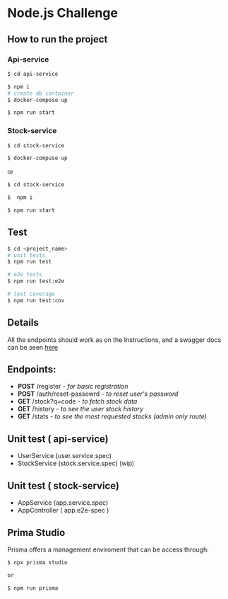 # Node.js Challenge

## How to run the project

### Api-service

```bash
$ cd api-service

$ npm i
# create db container
$ docker-compose up

$ npm run start
```

### Stock-service

```bash
$ cd stock-service

$ docker-compuse up
```

or

```bash
$ cd stock-service

$  npm i

$ npm run start
```

## Test

```bash
$ cd <project_name>
# unit tests
$ npm run test

# e2e tests
$ npm run test:e2e

# test coverage
$ npm run test:cov
```

## Details

All the endpoints should work as on the Instructions, and a swagger docs can be seen [here](http://localhost:3001/docs)

## Endpoints:

- **POST** /register - _for basic registration_
- **POST** /auth/reset-passowrd - _to reset user's password_
- **GET** /stock?q=code - _to fetch stock data_
- **GET** /history - _to see the user stock history_
- **GET** /stats - _to see the most requested stocks (admin only route)_

## Unit test ( api-service)

- UserService (user.service.spec)
- StockService (stock.service.spec) (wip)

## Unit test ( stock-service)

- AppService (app.service.spec)
- AppController ( app.e2e-spec )

## Prima Studio

Prisma offers a management enviroment that can be access through:

```bash
$ npx prisma studio

or

$ npm run prisma
```
